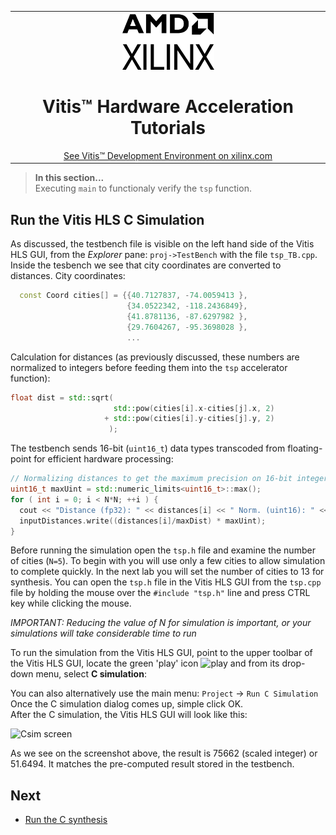 <!--
/*
 * Copyright 2020-2022 Xilinx, Inc.
 *
 * Licensed under the Apache License, Version 2.0 (the "License");
 * you may not use this file except in compliance with the License.
 * You may obtain a copy of the License at:
 * http://www.apache.org/licenses/LICENSE-2.0
 *
 * Unless required by applicable law or agreed to in writing, software
 * distributed under the License is distributed on an "AS IS" BASIS,
 * WITHOUT WARRANTIES OR CONDITIONS OF ANY KIND, either express or implied.
 * See the License for the specific language governing permissions and
 * limitations under the License.
 */ -->
 
<table class="sphinxhide" width="100%">
 <tr width="100%">
    <td align="center"><img src="https://raw.githubusercontent.com/Xilinx/Image-Collateral/main/xilinx-logo.png" width="30%"/><h1>Vitis™ Hardware Acceleration Tutorials</h1>
    <a href="https://www.xilinx.com/products/design-tools/vitis.html">See Vitis™ Development Environment on xilinx.com</a>
    </td>
 </tr>
</table>


 > **In this section...**   
Executing `main` to functionaly verify the `tsp` function.

## Run the Vitis HLS C Simulation

As discussed, the testbench file is visible on the left hand side of the Vitis HLS GUI, from the *Explorer* pane: `proj->TestBench` with the file `tsp_TB.cpp`. 
Inside the tesbench we see that city coordinates are converted to distances.
City coordinates:
```cpp
  const Coord cities[] = {{40.7127837, -74.0059413 },
                          {34.0522342, -118.2436849},
                          {41.8781136, -87.6297982 },
                          {29.7604267, -95.3698028 },
                          ...
```
Calculation for distances (as previously discussed, these numbers are normalized to integers before feeding them into the `tsp` accelerator function):
```cpp
float dist = std::sqrt(
                       std::pow(cities[i].x-cities[j].x, 2)
                     + std::pow(cities[i].y-cities[j].y, 2)
                      );
```

The testbench sends 16-bit (`uint16_t`) data types transcoded from floating-point for efficient hardware processing: 
```cpp
// Normalizing distances to get the maximum precision on 16-bit integers
uint16_t maxUint = std::numeric_limits<uint16_t>::max();
for ( int i = 0; i < N*N; ++i ) {
  cout << "Distance (fp32): " << distances[i] << " Norm. (uint16): " << (uint16_t)((distances[i]/maxDist) * maxUint);
  inputDistances.write((distances[i]/maxDist) * maxUint);
}
```

Before running the simulation open the `tsp.h` file and examine the number of cities (`N=5`). To begin with you will use only a few cities to allow simulation to complete quickly. In the next lab you will set the number of cities to 13 for synthesis. You can open the `tsp.h` file in the Vitis HLS GUI from the `tsp.cpp` file by holding the mouse over the `#include "tsp.h"` line and press CTRL key while clicking the mouse. 

*IMPORTANT: Reducing the value of N for simulation is important, or your simulations will take considerable time to run*

To run the simulation from the Vitis HLS GUI, point to the upper toolbar of the Vitis HLS GUI, locate the green 'play' icon 
![play](./images/play.png "Title")
and from its drop-down menu, select **C simulation**:

You can also alternatively use the main menu: `Project` -> `Run C Simulation`  
Once the C simulation dialog comes up, simple click OK.  
After the C simulation, the Vitis HLS GUI will look like this:

![Csim screen](./images/csim.png)

As we see on the screenshot above, the result is 75662 (scaled integer) or 51.6494. It matches the pre-computed result stored in the testbench.

## Next

* [Run the C synthesis](./csynth.md)
